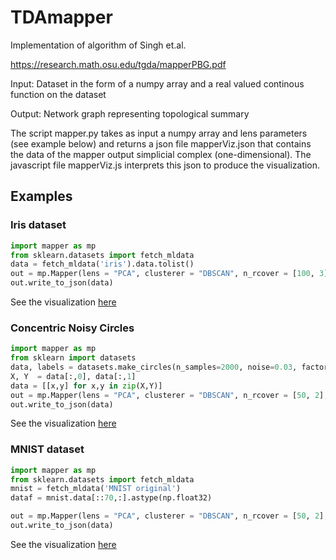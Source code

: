 # TDAmapper

Implementation of algorithm of Singh et.al.

https://research.math.osu.edu/tgda/mapperPBG.pdf

Input: Dataset in the form of a numpy array and a real valued continous function on the dataset

Output: Network graph representing topological summary

The script mapper.py takes as input a numpy array and lens parameters (see example below) and returns a json file mapperViz.json that contains the data of the mapper output simplicial complex (one-dimensional). The javascript file mapperViz.js interprets this json to produce the visualization. 

## Examples

### Iris dataset

```python
import mapper as mp
from sklearn.datasets import fetch_mldata
data = fetch_mldata('iris').data.tolist()
out = mp.Mapper(lens = "PCA", clusterer = "DBSCAN", n_rcover = [100, 3], clusterer_params  = (0.1,5))
out.write_to_json(data)
```
See the visualization [here](https://romiebanerjee.github.io/IRIS/index.html)


### Concentric Noisy Circles

```python
import mapper as mp
from sklearn import datasets
data, labels = datasets.make_circles(n_samples=2000, noise=0.03, factor=0.5)
X, Y  = data[:,0], data[:,1]
data = [[x,y] for x,y in zip(X,Y)]
out = mp.Mapper(lens = "PCA", clusterer = "DBSCAN", n_rcover = [50, 2], clusterer_params  = (0.1,5))
out.write_to_json(data)
```
See the visualization [here](https://romiebanerjee.github.io/CIRCLES/index.html)

### MNIST dataset

```python
import mapper as mp
from sklearn.datasets import fetch_mldata
mnist = fetch_mldata('MNIST original')
dataf = mnist.data[::70,:].astype(np.float32)

out = mp.Mapper(lens = "PCA", clusterer = "DBSCAN", n_rcover = [50, 2], clusterer_params  = (0.1,5))
out.write_to_json(data)
```
See the visualization [here](https://romiebanerjee.github.io/MNIST)





